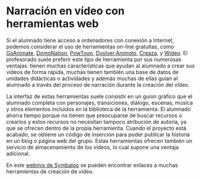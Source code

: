 # Narración en vídeo con herramientas web

Si el alumnado tiene acceso a ordenadores con conexión a Internet, podemos considerar el uso de herramientas on-line gratuitas, como [GoAnimate](http://goanimate.com/), [DomoNation](http://www.domonation.com/), [PowToon](http://www.powtoon.com/), [Dvolver](http://www.dvolver.com/moviemaker/make.html),[Animoto](http://animoto.com/), [Creaza](http://www.creazaeducation.com/), y [Wideo](http://www.wideo.co/). El profesorado suele preferir este tipo de herramienta por sus numerosas ventajas: tienen muchas características que ayudan al alumnado a crear sus vídeos de forma rápida, muchas tienen también una base de datos de unidades didácticas o actividades y además muchas de ellas guían al alumnado a través del proceso de narración durante la creación del vídeo. 

La interfaz de estas herramientas suele consistir en un guion gráfico que el alumnado completa con personajes, transiciones, diálogo, escenas, música y otros elementos incluidos en la biblioteca de la herramienta. El alumnado ahorra tiempo porque no tienen que preocuparse de buscar recursos o crearlos y estos recursos no necesitan tampoco atribución de autoría, ya que se ofrecen dentro de la propia herramienta. Cuando el proyecto está acabado, se obtiene un código de inserción para poder publicar la historia en un blog o página web del grupo. Estas herramientas ofrecen también un servicio de almacenamiento de los vídeos, lo cual supone una ventaja adicional.

En este [webmix de Symbaloo](https://formacionintef.symbaloo.com/mix/narrativaenvideo1) se pueden encontrar enlaces a muchas herramientas de creación de vídeo.